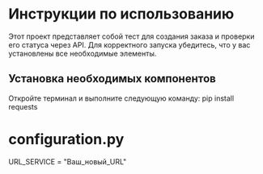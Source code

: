 # Инструкции по использованию

Этот проект представляет собой тест для создания заказа и проверки его статуса через API. Для корректного запуска убедитесь, что у вас установлены все необходимые элементы.

## Установка необходимых компонентов

Откройте терминал и выполните следующую команду: pip install requests

# configuration.py

URL_SERVICE = "Ваш_новый_URL"

